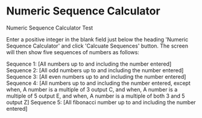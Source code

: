 # Numeric Sequence Calculator
Numeric Sequence Calculator Test

Enter a positive integer in the blank field just below the heading 'Numeric Sequence Calculator' and click 'Calcuate Sequences' button. The screen will then show five sequences of numbers as follows:

Sequence 1: [All numbers up to and including the number entered]
Sequence 2: [All odd numbers up to and including the number entered]
Sequence 3: [All even numbers up to and including the number entered]
Sequence 4: [All numbers up to and including the number entered, except when,
              A number is a multiple of 3 output C, and when,
              A number is a multiple of 5 output E, and when,
              A number is a multiple of both 3 and 5 output Z]
Sequence 5: [All fibonacci number up to and including the number entered]
